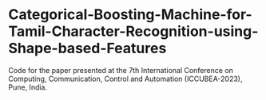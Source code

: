 # Categorical-Boosting-Machine-for-Tamil-Character-Recognition-using-Shape-based-Features
Code for the paper presented at the 7th International Conference on Computing, Communication,  Control and Automation  (ICCUBEA-2023), Pune, India.
